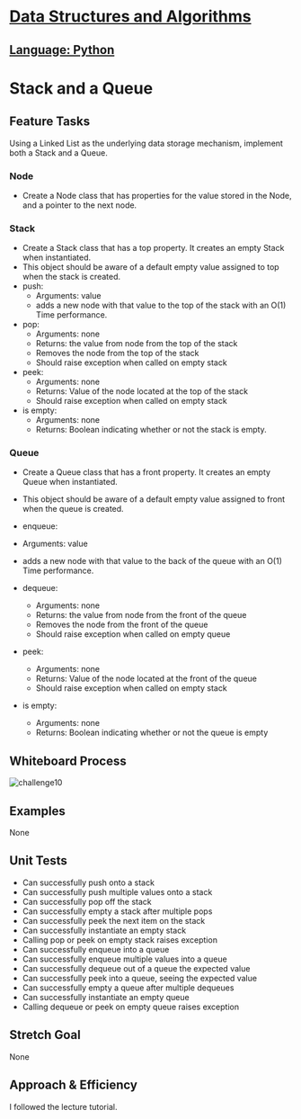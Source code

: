 # [Data Structures and Algorithms](https://alsosteve.github.io/data-structures-and-algorithms/)
## [Language: Python](https://alsosteve.github.io/data-structures-and-algorithms/python/)

# Stack and a Queue
## Feature Tasks
Using a Linked List as the underlying data storage mechanism, implement both a Stack and a Queue.

### Node
* Create a Node class that has properties for the value stored in the Node, and a pointer to the next node.

### Stack
* Create a Stack class that has a top property. It creates an empty Stack when instantiated.
* This object should be aware of a default empty value assigned to top when the stack is created.
* push:
  * Arguments: value
  * adds a new node with that value to the top of the stack with an O(1) Time performance.
* pop:
  * Arguments: none
  * Returns: the value from node from the top of the stack
  * Removes the node from the top of the stack
  * Should raise exception when called on empty stack
* peek:
  * Arguments: none
  * Returns: Value of the node located at the top of the stack
  * Should raise exception when called on empty stack
* is empty:
  * Arguments: none
  * Returns: Boolean indicating whether or not the stack is empty.

### Queue
* Create a Queue class that has a front property. It creates an empty Queue when instantiated.
* This object should be aware of a default empty value assigned to front when the queue is created.

* enqueue:
* Arguments: value
* adds a new node with that value to the back of the queue with an O(1) Time performance.
* dequeue:
  * Arguments: none
  * Returns: the value from node from the front of the queue
  * Removes the node from the front of the queue
  * Should raise exception when called on empty queue
* peek:
  * Arguments: none
  * Returns: Value of the node located at the front of the queue
  * Should raise exception when called on empty stack
* is empty:
  * Arguments: none
  * Returns: Boolean indicating whether or not the queue is empty

## Whiteboard Process
![challenge10](10.png)

## Examples
None

## Unit Tests
* Can successfully push onto a stack
* Can successfully push multiple values onto a stack
* Can successfully pop off the stack
* Can successfully empty a stack after multiple pops
* Can successfully peek the next item on the stack
* Can successfully instantiate an empty stack
* Calling pop or peek on empty stack raises exception
* Can successfully enqueue into a queue
* Can successfully enqueue multiple values into a queue
* Can successfully dequeue out of a queue the expected value
* Can successfully peek into a queue, seeing the expected value
* Can successfully empty a queue after multiple dequeues
* Can successfully instantiate an empty queue
* Calling dequeue or peek on empty queue raises exception

## Stretch Goal
None

## Approach & Efficiency
I followed the lecture tutorial.
